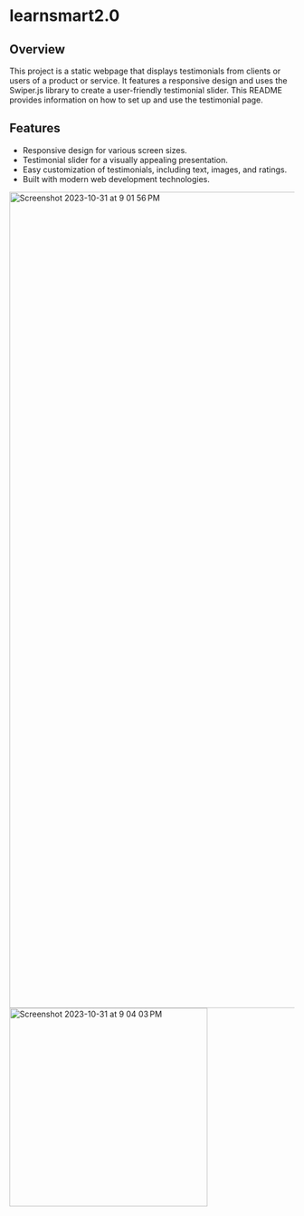 # learnsmart2.0
## Overview

This project is a static webpage that displays testimonials from clients or users of a product or service. It features a responsive design and uses the Swiper.js library to create a user-friendly testimonial slider. This README provides information on how to set up and use the testimonial page.

## Features

- Responsive design for various screen sizes.
- Testimonial slider for a visually appealing presentation.
- Easy customization of testimonials, including text, images, and ratings.
- Built with modern web development technologies.
<img width="1440" alt="Screenshot 2023-10-31 at 9 01 56 PM" src="https://github.com/SanaullasAzaan/learnsmart2.0/assets/97332063/b237f464-2a02-460f-9db1-9faefd1b91d6">
<img width="350" alt="Screenshot 2023-10-31 at 9 04 03 PM" src="https://github.com/SanaullasAzaan/learnsmart2.0/assets/97332063/21908ddd-7e6f-4d12-8dcd-bb759e7cee24">
